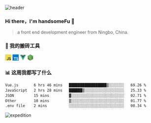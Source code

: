 ![header](https://raw.githubusercontent.com/fzq1998/fzq1998/master/header.png)

### Hi there，I'm handsomeFu 👋

> a front end development engineer from Ningbo, China.

### 🔧 我的搬砖工具
<code><img height="20" src="https://raw.githubusercontent.com/github/explore/80688e429a7d4ef2fca1e82350fe8e3517d3494d/topics/javascript/javascript.png" alt="javascript"></code>
<code><img height="20" src="https://raw.githubusercontent.com/github/explore/80688e429a7d4ef2fca1e82350fe8e3517d3494d/topics/typescript/typescript.png" alt="typescript"></code>
<code><img height="20" src="https://raw.githubusercontent.com/github/explore/80688e429a7d4ef2fca1e82350fe8e3517d3494d/topics/vue/vue.png" alt="vue"></code>
<code><img height="20" src="https://raw.githubusercontent.com/github/explore/80688e429a7d4ef2fca1e82350fe8e3517d3494d/topics/nodejs/nodejs.png" alt="nodejs"></code>



### 📊 这周我都写了什么
<!--START_SECTION:waka-->

```txt
Vue.js       6 hrs 46 mins   █████████████████▒░░░░░░░   69.26 %
JavaScript   2 hrs 28 mins   ██████▒░░░░░░░░░░░░░░░░░░   25.33 %
JSON         15 mins         ▓░░░░░░░░░░░░░░░░░░░░░░░░   02.71 %
Other        10 mins         ▒░░░░░░░░░░░░░░░░░░░░░░░░   01.77 %
.env file    2 mins          ░░░░░░░░░░░░░░░░░░░░░░░░░   00.34 %
```

<!--END_SECTION:waka-->


![expedition](https://raw.githubusercontent.com/fzq1998/fzq1998/master/expedition.gif)

